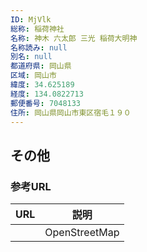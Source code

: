 ```yaml
---
ID: MjVlk
総称: 稲荷神社
名称: 神木 六太郎 三光 稲荷大明神
名称読み: null
別名: null
都道府県: 岡山県
区域: 岡山市
緯度: 34.625189
経度: 134.0822713
郵便番号: 7048133
住所: 岡山県岡山市東区宿毛１９０
---
```


## その他

### 参考URL

| URL | 説明          |
| --- | ------------- |
|     | OpenStreetMap |
